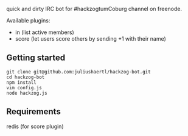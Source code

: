 quick and dirty IRC bot for #hackzogtumCoburg channel on freenode.

Available plugins:

- in (list active members)
- score (let users score others by sending +1 with their name)

## Getting started

 	git clone git@github.com:juliushaertl/hackzog-bot.git
 	cd hackzog-bot
	npm install
	vim config.js
	node hackzog.js


## Requirements

  redis (for score plugin)



